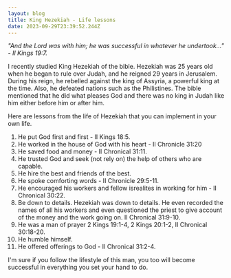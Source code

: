 ```yaml
---
layout: blog
title: King Hezekiah - Life lessons
date: 2023-09-29T23:39:52.244Z
---
```

_"And the Lord was with him; he was successful in whatever he undertook..." - II Kings 19:7._

  

I recently studied King Hezekiah of the bible. Hezekiah was 25 years old when he began to rule over Judah, and he reigned 29 years in Jerusalem. During his reign, he rebelled against the king of Assyria, a powerful king at the time. Also, he defeated nations such as the Philistines. The bible mentioned that he did what pleases God and there was no king in Judah like him either before him or after him.

Here are lessons from the life of Hezekiah that you can implement in your own life.

1.  He put God first and first - II Kings 18:5.
2.  He worked in the house of God with his heart - II Chronicle 31:20
3.  He saved food and money - II Chronical 31:11.
4.  He trusted God and seek (not rely on) the help of others who are capable.
5.  He hire the best and friends of the best.
6.  He spoke comforting words - II Chronicle 29:5-11.
7.  He encouraged his workers and fellow isrealites in working for him - II Chronical 30:22.
8.  Be down to details. Hezekiah was down to details. He even recorded the names of all his workers and even questioned the priest to give account of the money and the work going on. II Chronical 31:9-10.
9.  He was a man of prayer 2 Kings 19:1-4, 2 Kings 20:1-2, II Chronical 30:18-20.
10.  He humble himself.
11.  He offered offerings to God - II Chronical 31:2-4.

I'm sure if you follow the lifestyle of this man, you too will become successful in everything you set your hand to do.